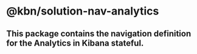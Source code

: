 # @kbn/solution-nav-analytics

## This package contains the navigation definition for the Analytics in Kibana stateful.
